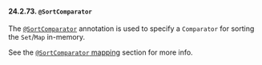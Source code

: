 #### 24.2.73. `@SortComparator`

<div class="paragraph">

The [`@SortComparator`](https://docs.jboss.org/hibernate/orm/5.2/javadocs/org/hibernate/annotations/SortComparator.html) annotation is used to specify a `Comparator` for sorting the `Set`/`Map` in-memory.

</div>
<div class="paragraph">

See the [`@SortComparator` mapping](#collections-unidirectional-sorted-set-custom-comparator-example) section for more info.

</div>
</div>
<div class="sect3">

